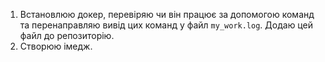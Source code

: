 1. Встановлюю докер, перевіряю чи він працює за допомогою команд та перенаправляю вивід цих команд у файл `my_work.log`. Додаю цей файл до репозиторію.
2. Створюю імедж.
